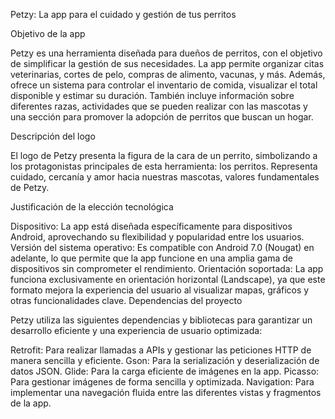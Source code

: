 Petzy: La app para el cuidado y gestión de tus perritos

Objetivo de la app

Petzy es una herramienta diseñada para dueños de perritos, con el objetivo de simplificar la gestión de sus necesidades. La app permite organizar citas veterinarias, cortes de pelo, compras de alimento, vacunas, y más. Además, ofrece un sistema para controlar el inventario de comida, visualizar el total disponible y estimar su duración. También incluye información sobre diferentes razas, actividades que se pueden realizar con las mascotas y una sección para promover la adopción de perritos que buscan un hogar.

Descripción del logo

El logo de Petzy presenta la figura de la cara de un perrito, simbolizando a los protagonistas principales de esta herramienta: los perritos. Representa cuidado, cercanía y amor hacia nuestras mascotas, valores fundamentales de Petzy.

Justificación de la elección tecnológica

Dispositivo: La app está diseñada específicamente para dispositivos Android, aprovechando su flexibilidad y popularidad entre los usuarios.
Versión del sistema operativo: Es compatible con Android 7.0 (Nougat) en adelante, lo que permite que la app funcione en una amplia gama de dispositivos sin comprometer el rendimiento.
Orientación soportada: La app funciona exclusivamente en orientación horizontal (Landscape), ya que este formato mejora la experiencia del usuario al visualizar mapas, gráficos y otras funcionalidades clave.
Dependencias del proyecto

Petzy utiliza las siguientes dependencias y bibliotecas para garantizar un desarrollo eficiente y una experiencia de usuario optimizada:

Retrofit: Para realizar llamadas a APIs y gestionar las peticiones HTTP de manera sencilla y eficiente.
Gson: Para la serialización y deserialización de datos JSON.
Glide: Para la carga eficiente de imágenes en la app.
Picasso: Para gestionar imágenes de forma sencilla y optimizada.
Navigation: Para implementar una navegación fluida entre las diferentes vistas y fragmentos de la app.
